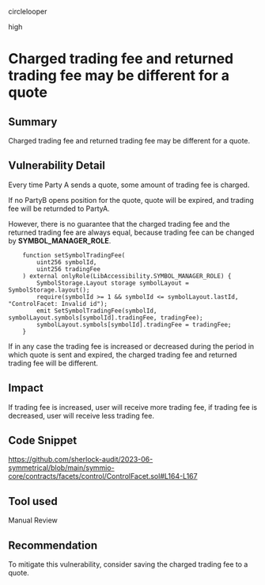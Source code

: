 circlelooper

high

# Charged trading fee and returned trading fee may be different for a quote

## Summary

Charged trading fee and returned trading fee may be different for a quote.

## Vulnerability Detail

Every time Party A sends a quote, some amount of trading fee is charged. 

If no PartyB opens position for the quote, quote will be expired, and trading fee will be returnded to PartyA.

However, there is no guarantee that the charged trading fee and the returned trading fee are always equal, because trading fee can be changed by **SYMBOL_MANAGER_ROLE**.
```solidity
    function setSymbolTradingFee(
        uint256 symbolId,
        uint256 tradingFee
    ) external onlyRole(LibAccessibility.SYMBOL_MANAGER_ROLE) {
        SymbolStorage.Layout storage symbolLayout = SymbolStorage.layout();
        require(symbolId >= 1 && symbolId <= symbolLayout.lastId, "ControlFacet: Invalid id");
        emit SetSymbolTradingFee(symbolId, symbolLayout.symbols[symbolId].tradingFee, tradingFee);
        symbolLayout.symbols[symbolId].tradingFee = tradingFee;
    }
```
If in any case the trading fee is increased or decreased during the period in which quote is sent and expired, the charged trading fee and returned trading fee will be different.

## Impact

If trading fee is increased, user will receive more trading fee, if trading fee is decreased, user will receive less trading fee.

## Code Snippet

https://github.com/sherlock-audit/2023-06-symmetrical/blob/main/symmio-core/contracts/facets/control/ControlFacet.sol#L164-L167

## Tool used

Manual Review

## Recommendation

To mitigate this vulnerability, consider saving the charged trading fee to a quote.
